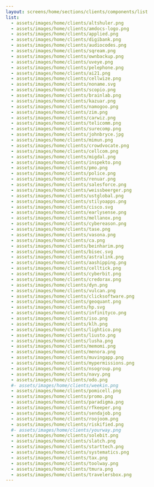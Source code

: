 ```yaml
---
layout: screens/home/sections/clients/components/list
list:
  - assets/images/home/clients/altshuler.png
  - assets/images/home/clients/amdocs-logo.png
  - assets/images/home/clients/applied.png
  - assets/images/home/clients/digibank.png
  - assets/images/home/clients/audiocodes.png
  - assets/images/home/clients/sqream.png
  - assets/images/home/clients/ownbackup.png
  - assets/images/home/clients/uveye.png
  - assets/images/home/clients/pelephone.png
  - assets/images/home/clients/ai21.png
  - assets/images/home/clients/cellwize.png
  - assets/images/home/clients/noname.svg
  - assets/images/home/clients/scopio.png
  - assets/images/home/clients/brainlab.png
  - assets/images/home/clients/kazuar.png
  - assets/images/home/clients/namogoo.png
  - assets/images/home/clients/zim.png
  - assets/images/home/clients/carwiz.png
  - assets/images/home/clients/telicomm.png
  - assets/images/home/clients/surecomp.png
  - assets/images/home/clients/johnbryce.jpg
  - assets/images/home/clients/mimun.png
  - assets/images/home/clients/crowdvocate.png
  - assets/images/home/clients/cellcom.png
  - assets/images/home/clients/migdal.png
  - assets/images/home/clients/inspekto.png
  - assets/images/home/clients/pmo.png
  - assets/images/home/clients/police.png
  - assets/images/home/clients/renuar.png
  - assets/images/home/clients/salesforce.png
  - assets/images/home/clients/weissbeerger.png
  - assets/images/home/clients/ustglobal.png
  - assets/images/home/clients/stilyoapps.png
  - assets/images/home/clients/cisco.svg
  - assets/images/home/clients/earlysense.png
  - assets/images/home/clients/mellanox.png
  - assets/images/home/clients/cybereason.png
  - assets/images/home/clients/tase.png
  - assets/images/home/clients/vasona.png
  - assets/images/home/clients/ca.png
  - assets/images/home/clients/beinharim.png
  - assets/images/home/clients/bisec.svg
  - assets/images/home/clients/astralink.png
  - assets/images/home/clients/aashipping.png
  - assets/images/home/clients/celltick.png
  - assets/images/home/clients/cyberbit.png
  - assets/images/home/clients/credorax.png
  - assets/images/home/clients/dyn.png
  - assets/images/home/clients/vulcan.png
  - assets/images/home/clients/clicksoftware.png
  - assets/images/home/clients/geoquant.png
  - assets/images/home/clients/hp.svg
  - assets/images/home/clients/infinityco.png
  - assets/images/home/clients/iso.png
  - assets/images/home/clients/klh.png
  - assets/images/home/clients/lightico.png
  - assets/images/home/clients/liusto.png
  - assets/images/home/clients/lusha.png
  - assets/images/home/clients/memomi.png
  - assets/images/home/clients/menora.png
  - assets/images/home/clients/muvingapp.png
  - assets/images/home/clients/mypermissions.png
  - assets/images/home/clients/nsogroup.png
  - assets/images/home/clients/navy.png
  - assets/images/home/clients/odo.png
  #- assets/images/home/clients/weekin.png
  - assets/images/home/clients/pomicell.png
  - assets/images/home/clients/promo.png
  - assets/images/home/clients/paradigma.png
  - assets/images/home/clients/rfkeeper.png
  - assets/images/home/clients/sendajob.png
  - assets/images/home/clients/roojoom.png
  - assets/images/home/clients/riskified.png
  #- assets/images/home/clients/yourway.png
  - assets/images/home/clients/solebit.png
  - assets/images/home/clients/slatch.png
  - assets/images/home/clients/starttech.png
  - assets/images/home/clients/systematics.png
  - assets/images/home/clients/tax.png
  - assets/images/home/clients/toolway.png
  - assets/images/home/clients/tmura.png
  - assets/images/home/clients/travelersbox.png
---
```

